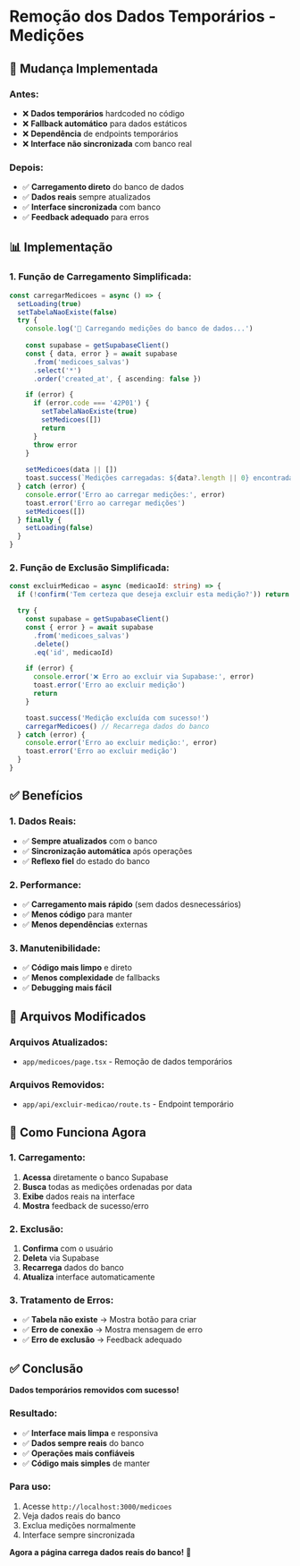 # Remoção dos Dados Temporários - Medições

## 🔄 Mudança Implementada

### **Antes:**
- ❌ **Dados temporários** hardcoded no código
- ❌ **Fallback automático** para dados estáticos
- ❌ **Dependência** de endpoints temporários
- ❌ **Interface não sincronizada** com banco real

### **Depois:**
- ✅ **Carregamento direto** do banco de dados
- ✅ **Dados reais** sempre atualizados
- ✅ **Interface sincronizada** com banco
- ✅ **Feedback adequado** para erros

## 📊 Implementação

### **1. Função de Carregamento Simplificada:**

```typescript
const carregarMedicoes = async () => {
  setLoading(true)
  setTabelaNaoExiste(false)
  try {
    console.log('🔄 Carregando medições do banco de dados...')
    
    const supabase = getSupabaseClient()
    const { data, error } = await supabase
      .from('medicoes_salvas')
      .select('*')
      .order('created_at', { ascending: false })

    if (error) {
      if (error.code === '42P01') {
        setTabelaNaoExiste(true)
        setMedicoes([])
        return
      }
      throw error
    }
    
    setMedicoes(data || [])
    toast.success(`Medições carregadas: ${data?.length || 0} encontradas`)
  } catch (error) {
    console.error('Erro ao carregar medições:', error)
    toast.error('Erro ao carregar medições')
    setMedicoes([])
  } finally {
    setLoading(false)
  }
}
```

### **2. Função de Exclusão Simplificada:**

```typescript
const excluirMedicao = async (medicaoId: string) => {
  if (!confirm('Tem certeza que deseja excluir esta medição?')) return

  try {
    const supabase = getSupabaseClient()
    const { error } = await supabase
      .from('medicoes_salvas')
      .delete()
      .eq('id', medicaoId)

    if (error) {
      console.error('❌ Erro ao excluir via Supabase:', error)
      toast.error('Erro ao excluir medição')
      return
    }

    toast.success('Medição excluída com sucesso!')
    carregarMedicoes() // Recarrega dados do banco
  } catch (error) {
    console.error('Erro ao excluir medição:', error)
    toast.error('Erro ao excluir medição')
  }
}
```

## ✅ Benefícios

### **1. Dados Reais:**
- ✅ **Sempre atualizados** com o banco
- ✅ **Sincronização automática** após operações
- ✅ **Reflexo fiel** do estado do banco

### **2. Performance:**
- ✅ **Carregamento mais rápido** (sem dados desnecessários)
- ✅ **Menos código** para manter
- ✅ **Menos dependências** externas

### **3. Manutenibilidade:**
- ✅ **Código mais limpo** e direto
- ✅ **Menos complexidade** de fallbacks
- ✅ **Debugging mais fácil**

## 📁 Arquivos Modificados

### **Arquivos Atualizados:**
- `app/medicoes/page.tsx` - Remoção de dados temporários

### **Arquivos Removidos:**
- `app/api/excluir-medicao/route.ts` - Endpoint temporário

## 🎯 Como Funciona Agora

### **1. Carregamento:**
1. **Acessa** diretamente o banco Supabase
2. **Busca** todas as medições ordenadas por data
3. **Exibe** dados reais na interface
4. **Mostra** feedback de sucesso/erro

### **2. Exclusão:**
1. **Confirma** com o usuário
2. **Deleta** via Supabase
3. **Recarrega** dados do banco
4. **Atualiza** interface automaticamente

### **3. Tratamento de Erros:**
- ✅ **Tabela não existe** → Mostra botão para criar
- ✅ **Erro de conexão** → Mostra mensagem de erro
- ✅ **Erro de exclusão** → Feedback adequado

## ✅ Conclusão

**Dados temporários removidos com sucesso!**

### **Resultado:**
- ✅ **Interface mais limpa** e responsiva
- ✅ **Dados sempre reais** do banco
- ✅ **Operações mais confiáveis**
- ✅ **Código mais simples** de manter

### **Para uso:**
1. Acesse `http://localhost:3000/medicoes`
2. Veja dados reais do banco
3. Exclua medições normalmente
4. Interface sempre sincronizada

**Agora a página carrega dados reais do banco!** 🚀
